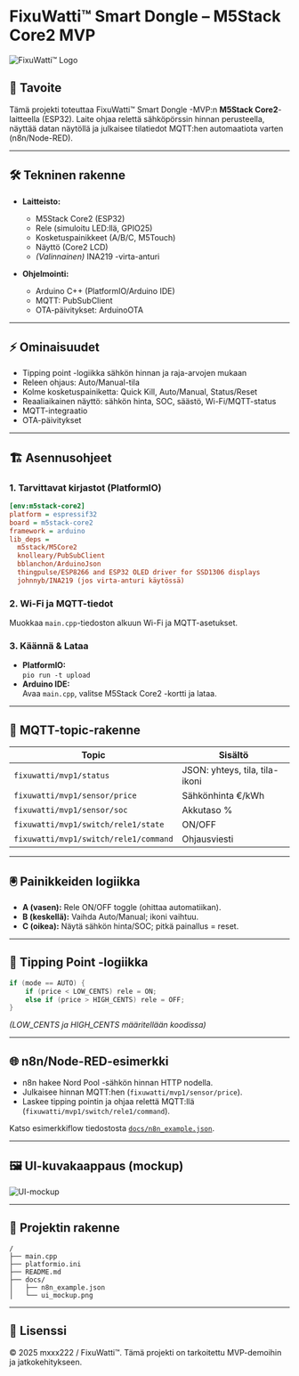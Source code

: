 # FixuWatti™ Smart Dongle – M5Stack Core2 MVP

![FixuWatti™ Logo](docs/logo.png)

## 🎯 Tavoite
Tämä projekti toteuttaa FixuWatti™ Smart Dongle -MVP:n **M5Stack Core2**-laitteella (ESP32). Laite ohjaa relettä sähköpörssin hinnan perusteella, näyttää datan näytöllä ja julkaisee tilatiedot MQTT:hen automaatiota varten (n8n/Node-RED).

---

## 🛠 Tekninen rakenne

- **Laitteisto:**  
  - M5Stack Core2 (ESP32)
  - Rele (simuloitu LED:llä, GPIO25)
  - Kosketuspainikkeet (A/B/C, M5Touch)
  - Näyttö (Core2 LCD)
  - *(Valinnainen)* INA219 -virta-anturi

- **Ohjelmointi:**  
  - Arduino C++ (PlatformIO/Arduino IDE)
  - MQTT: PubSubClient
  - OTA-päivitykset: ArduinoOTA

---

## ⚡ Ominaisuudet

- Tipping point -logiikka sähkön hinnan ja raja-arvojen mukaan
- Releen ohjaus: Auto/Manual-tila
- Kolme kosketuspainiketta: Quick Kill, Auto/Manual, Status/Reset
- Reaaliaikainen näyttö: sähkön hinta, SOC, säästö, Wi-Fi/MQTT-status
- MQTT-integraatio
- OTA-päivitykset

---

## 🏗 Asennusohjeet

### 1. Tarvittavat kirjastot (PlatformIO)

```ini
[env:m5stack-core2]
platform = espressif32
board = m5stack-core2
framework = arduino
lib_deps =
  m5stack/M5Core2
  knolleary/PubSubClient
  bblanchon/ArduinoJson
  thingpulse/ESP8266 and ESP32 OLED driver for SSD1306 displays
  johnnyb/INA219 (jos virta-anturi käytössä)
```

### 2. Wi-Fi ja MQTT-tiedot

Muokkaa `main.cpp`-tiedoston alkuun Wi-Fi ja MQTT-asetukset.

### 3. Käännä & Lataa

- **PlatformIO:**  
  `pio run -t upload`
- **Arduino IDE:**  
  Avaa `main.cpp`, valitse M5Stack Core2 -kortti ja lataa.

---

## 📡 MQTT-topic-rakenne

| Topic                               | Sisältö           |
|------------------------------------- |-------------------|
| `fixuwatti/mvp1/status`              | JSON: yhteys, tila, tila-ikoni |
| `fixuwatti/mvp1/sensor/price`        | Sähkönhinta €/kWh |
| `fixuwatti/mvp1/sensor/soc`          | Akkutaso %        |
| `fixuwatti/mvp1/switch/rele1/state`  | ON/OFF            |
| `fixuwatti/mvp1/switch/rele1/command`| Ohjausviesti      |

---

## 🖲 Painikkeiden logiikka

- **A (vasen):** Rele ON/OFF toggle (ohittaa automatiikan).
- **B (keskellä):** Vaihda Auto/Manual; ikoni vaihtuu.
- **C (oikea):** Näytä sähkön hinta/SOC; pitkä painallus = reset.

---

## 🔄 Tipping Point -logiikka

```c
if (mode == AUTO) {
    if (price < LOW_CENTS) rele = ON;
    else if (price > HIGH_CENTS) rele = OFF;
}
```
*(LOW_CENTS ja HIGH_CENTS määritellään koodissa)*

---

## 🌐 n8n/Node-RED-esimerkki

- n8n hakee Nord Pool -sähkön hinnan HTTP nodella.
- Julkaisee hinnan MQTT:hen (`fixuwatti/mvp1/sensor/price`).
- Laskee tipping pointin ja ohjaa relettä MQTT:llä (`fixuwatti/mvp1/switch/rele1/command`).

Katso esimerkkiflow tiedostosta [`docs/n8n_example.json`](docs/n8n_example.json).

---

## 🖼 UI-kuvakaappaus (mockup)

![UI-mockup](docs/ui_mockup.png)

---

## 📂 Projektin rakenne

```
/
├── main.cpp
├── platformio.ini
├── README.md
├── docs/
│   ├── n8n_example.json
│   └── ui_mockup.png
```

---

## 📝 Lisenssi

© 2025 mxxx222 / FixuWatti™. Tämä projekti on tarkoitettu MVP-demoihin ja jatkokehitykseen.
